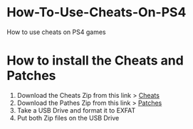 # How-To-Use-Cheats-On-PS4
How to use cheats on PS4 games    

# How to install the Cheats and Patches      
1. Download the Cheats Zip from this link > [Cheats](https://github.com/GoldHEN/GoldHEN_Cheat_Repository/archive/refs/heads/main.zip)        
2. Download the Pathes Zip from this link > [Patches](https://github.com/GoldHEN/GoldHEN_Patch_Repository/raw/gh-pages/patch1.zip)         
3. Take a USB Drive and format it to EXFAT        
4. Put both Zip files on the USB Drive     
